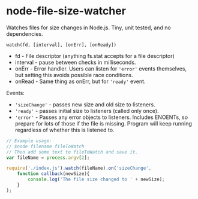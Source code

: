 node-file-size-watcher
===============

Watches files for size changes in Node.js. Tiny, unit tested, and no dependencies.

`watch(fd, [interval], [onErr], [onReady])`

 * fd - File descriptor (anything fs.stat accepts for a file descriptor)
 * interval - pause between checks in milliseconds.
 * onErr - Error handler.  Users can listen for `'error'` events themselves, but setting this avoids possible race conditions.
 * onRead - Same thing as onErr, but for `'ready'` event.

 Events:

 * `'sizeChange'` - passes new size and old size to listeners.
 * `'ready'` - passes initial size to listeners (called only once).
 * `'error'` - Passes any error objects to listeners. Includes ENOENTs, so prepare for lots of those if the file is missing. Program will keep running regardless of whether this is listened to.

``` js
// Example usage:
// $node filename fileToWatch
// Then add some text to fileToWatch and save it.
var fileName = process.argv[2];

require('./index.js').watch(fileName).on('sizeChange',
	function callback(newSize){
		console.log('The file size changed to ' + newSize);
	}
);
```
